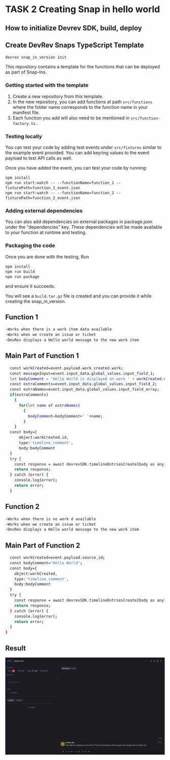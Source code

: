 
# TASK 2 Creating Snap in hello world


## How to initialize Devrev SDK, build, deploy 

## Create DevRev Snaps TypeScript Template
```
devrev snap_in_version init

```

This repository contains a template for the functions that can be deployed as
part of Snap-Ins.

### Getting started with the template
1. Create a new repository from this template.
2. In the new repository, you can add functions at path `src/functions` where the folder name corresponds to the function name in your manifest file.
3. Each function you add will also need to be mentioned in `src/function-factory.ts` .

### Testing locally
You can test your code by adding test events under `src/fixtures` similar to the example event provided. You can add keyring values to the event payload to test API calls as well.

Once you have added the event, you can test your code by running:
```
npm install
npm run start:watch -- --functionName=function_1 --fixturePath=function_1_event.json
npm run start:watch -- --functionName=function_2 --fixturePath=function_2_event.json
```

### Adding external dependencies
You can also add dependencies on external packages in package.json under the "dependencies" key. These dependencies will be made available to your function at runtime and testing.

### Packaging the code
Once you are done with the testing,
Run
```
npm install
npm run build
npm run package
```
and ensure it succeeds.

You will see a `build.tar.gz` file is created and you can provide it while creating the snap_in_version.

## Function 1 


```bash
-Works when there is a work item data available 
-Works when we create an issue or ticket 
-DevRev displays a Hello world message to the new work item
```
    
## Main Part of Function 1



```bash
  const workCreated=event.payload.work_created.work;
  const messageInput=event.input_data.global_values.input_field_1;
  let bodyComment = 'Hello World is displayed on work ' + workCreated.display_id + ' from the automation, with message: ' + messageInput;
  const extraComments=event.input_data.global_values.input_field_2;
  const extraNames=event.input_data.global_values.input_field_array;
  if(extraComments)
    {
      for(let name of extraNames)
        {
          bodyComment=bodyComment+' '+name;
        }
    }
  const body={
      object:workCreated.id,
      type:'timeline_comment',
      body:bodyComment
  }
  try {
    const response = await devrevSDK.timelineEntriesCreate(body as any);
    return response;
  } catch (error) {
    console.log(error);
    return error;
  }
```

## Function 2


```bash
-Works when there is no work d available
-Works when we create an issue or ticket 
-DevRev displays a Hello world message to the new work item
```
    
## Main Part of Function 2



```bash
  const workCreated=event.payload.source_id;
  const bodyComment="Hello World";
  const body={
    object:workCreated,
    type:'timeline_comment',
    body:bodyComment
  }
  try {
    const response = await devrevSDK.timelineEntriesCreate(body as any);
    return response;
  } catch (error) {
    console.log(error);
    return error;
  }
}
```

## Result

![App Screenshot](Screenshots/pic.png)



